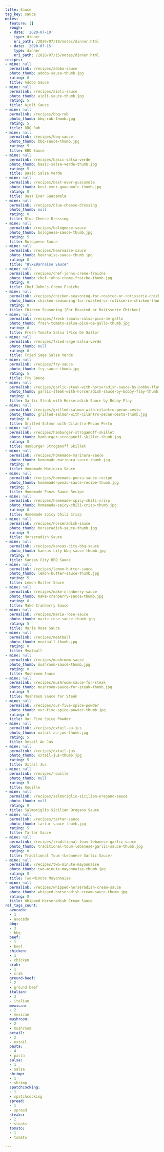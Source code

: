 ```yaml
---
title: Sauce
tag_key: sauce
notes:
  feature: []
  rough:
  - date: '2020-07-10'
    type: dinner
    uri_path: /2020/07/10/notes/dinner.html
  - date: '2020-07-15'
    type: dinner
    uri_path: /2020/07/15/notes/dinner.html
recipes:
- mine: null
  permalink: /recipes/adobo-sauce
  photo_thumb: adobo-sauce-thumb.jpg
  rating: 0
  title: Adobo Sauce
- mine: null
  permalink: /recipes/aioli-sauce
  photo_thumb: aioli-sauce-thumb.jpg
  rating: 5
  title: Aioli Sauce
- mine: null
  permalink: /recipes/bbq-rub
  photo_thumb: bbq-rub-thumb.jpg
  rating: 5
  title: BBQ Rub
- mine: null
  permalink: /recipes/bbq-sauce
  photo_thumb: bbq-sauce-thumb.jpg
  rating: 5
  title: BBQ Sauce
- mine: null
  permalink: /recipes/basic-salsa-verde
  photo_thumb: basic-salsa-verde-thumb.jpg
  rating: 5
  title: Basic Salsa Verde
- mine: null
  permalink: /recipes/best-ever-guacamole
  photo_thumb: best-ever-guacamole-thumb.jpg
  rating: 0
  title: Best Ever Guacamole
- mine: null
  permalink: /recipes/blue-cheese-dressing
  photo_thumb: null
  rating: 0
  title: Blue Cheese Dressing
- mine: null
  permalink: /recipes/bolognese-sauce
  photo_thumb: bolognese-sauce-thumb.jpg
  rating: 5
  title: Bolognese Sauce
- mine: null
  permalink: /recipes/bearnaise-sauce
  photo_thumb: bearnaise-sauce-thumb.jpg
  rating: 0
  title: "B\xE9arnaise Sauce"
- mine: null
  permalink: /recipes/chef-johns-creme-fraiche
  photo_thumb: chef-johns-creme-fraiche-thumb.jpg
  rating: 0
  title: Chef John's Creme Fraiche
- mine: null
  permalink: /recipes/chicken-seasoning-for-roasted-or-rotisserie-chicken
  photo_thumb: chicken-seasoning-for-roasted-or-rotisserie-chicken-thumb.jpg
  rating: 0
  title: Chicken Seasoning (For Roasted or Rotisserie Chicken)
- mine: null
  permalink: /recipes/fresh-tomato-salsa-pico-de-gallo
  photo_thumb: fresh-tomato-salsa-pico-de-gallo-thumb.jpg
  rating: 0
  title: Fresh Tomato Salsa (Pico De Gallo)
- mine: null
  permalink: /recipes/fried-sage-salsa-verde
  photo_thumb: null
  rating: 0
  title: Fried Sage Salsa Verde
- mine: null
  permalink: /recipes/fry-sauce
  photo_thumb: fry-sauce-thumb.jpg
  rating: 5
  title: Fry Sauce
- mine: null
  permalink: /recipes/garlic-steak-with-horseradish-sauce-by-bobby-flay
  photo_thumb: garlic-steak-with-horseradish-sauce-by-bobby-flay-thumb.jpg
  rating: 0
  title: Garlic Steak with Horseradish Sauce by Bobby Flay
- mine: null
  permalink: /recipes/grilled-salmon-with-cilantro-pecan-pesto
  photo_thumb: grilled-salmon-with-cilantro-pecan-pesto-thumb.jpg
  rating: 0
  title: Grilled Salmon with Cilantro-Pecan Pesto
- mine: null
  permalink: /recipes/hamburger-stroganoff-skillet
  photo_thumb: hamburger-stroganoff-skillet-thumb.jpg
  rating: 0
  title: Hamburger Stroganoff Skillet
- mine: null
  permalink: /recipes/homemade-marinara-sauce
  photo_thumb: homemade-marinara-sauce-thumb.jpg
  rating: 0
  title: Homemade Marinara Sauce
- mine: null
  permalink: /recipes/homemade-ponzu-sauce-recipe
  photo_thumb: homemade-ponzu-sauce-recipe-thumb.jpg
  rating: 5
  title: Homemade Ponzu Sauce Recipe
- mine: null
  permalink: /recipes/homemade-spicy-chili-crisp
  photo_thumb: homemade-spicy-chili-crisp-thumb.jpg
  rating: 0
  title: Homemade Spicy Chili Crisp
- mine: null
  permalink: /recipes/horseradish-sauce
  photo_thumb: horseradish-sauce-thumb.jpg
  rating: 5
  title: Horseradish Sauce
- mine: null
  permalink: /recipes/kansas-city-bbq-sauce
  photo_thumb: kansas-city-bbq-sauce-thumb.jpg
  rating: 0
  title: Kansas City BBQ Sauce
- mine: null
  permalink: /recipes/lemon-butter-sauce
  photo_thumb: lemon-butter-sauce-thumb.jpg
  rating: 5
  title: Lemon Butter Sauce
- mine: null
  permalink: /recipes/make-cranberry-sauce
  photo_thumb: make-cranberry-sauce-thumb.jpg
  rating: 0
  title: Make Cranberry Sauce
- mine: null
  permalink: /recipes/marie-rose-sauce
  photo_thumb: marie-rose-sauce-thumb.jpg
  rating: 5
  title: Marie Rose Sauce
- mine: null
  permalink: /recipes/meatball
  photo_thumb: meatball-thumb.jpg
  rating: 0
  title: Meatball
- mine: null
  permalink: /recipes/mushroom-sauce
  photo_thumb: mushroom-sauce-thumb.jpg
  rating: 0
  title: Mushroom Sauce
- mine: null
  permalink: /recipes/mushroom-sauce-for-steak
  photo_thumb: mushroom-sauce-for-steak-thumb.jpg
  rating: 5
  title: Mushroom Sauce for Steak
- mine: null
  permalink: /recipes/our-five-spice-powder
  photo_thumb: our-five-spice-powder-thumb.jpg
  rating: 0
  title: Our Five Spice Powder
- mine: null
  permalink: /recipes/oxtail-au-jus
  photo_thumb: oxtail-au-jus-thumb.jpg
  rating: 5
  title: Oxtail Au Jus
- mine: null
  permalink: /recipes/oxtail-jus
  photo_thumb: oxtail-jus-thumb.jpg
  rating: 5
  title: Oxtail Jus
- mine: null
  permalink: /recipes/rouille
  photo_thumb: null
  rating: 5
  title: Rouille
- mine: null
  permalink: /recipes/salmoriglio-sicilian-oregano-sauce
  photo_thumb: null
  rating: 0
  title: Salmoriglio Sicilian Oregano Sauce
- mine: null
  permalink: /recipes/tartar-sauce
  photo_thumb: tartar-sauce-thumb.jpg
  rating: 5
  title: Tartar Sauce
- mine: null
  permalink: /recipes/traditional-toum-lebanese-garlic-sauce
  photo_thumb: traditional-toum-lebanese-garlic-sauce-thumb.jpg
  rating: 0
  title: Traditional Toum (Lebanese Garlic Sauce)
- mine: null
  permalink: /recipes/two-minute-mayonnaise
  photo_thumb: two-minute-mayonnaise-thumb.jpg
  rating: 0
  title: Two-Minute Mayonnaise
- mine: null
  permalink: /recipes/whipped-horseradish-cream-sauce
  photo_thumb: whipped-horseradish-cream-sauce-thumb.jpg
  rating: 0
  title: Whipped Horseradish Cream Sauce
rel_tags_count:
  avocado:
  - 1
  - avocado
  bbq:
  - 3
  - bbq
  beef:
  - 1
  - beef
  chicken:
  - 1
  - chicken
  crab:
  - 1
  - crab
  ground-beef:
  - 2
  - ground beef
  italian:
  - 3
  - italian
  mexican:
  - 2
  - mexican
  mushroom:
  - 2
  - mushroom
  oxtail:
  - 2
  - oxtail
  pasta:
  - 4
  - pasta
  salsa:
  - 1
  - salsa
  shrimp:
  - 1
  - shrimp
  spatchcocking:
  - 1
  - spatchcocking
  spread:
  - 1
  - spread
  steaks:
  - 2
  - steaks
  tomato:
  - 1
  - tomato

---
```

